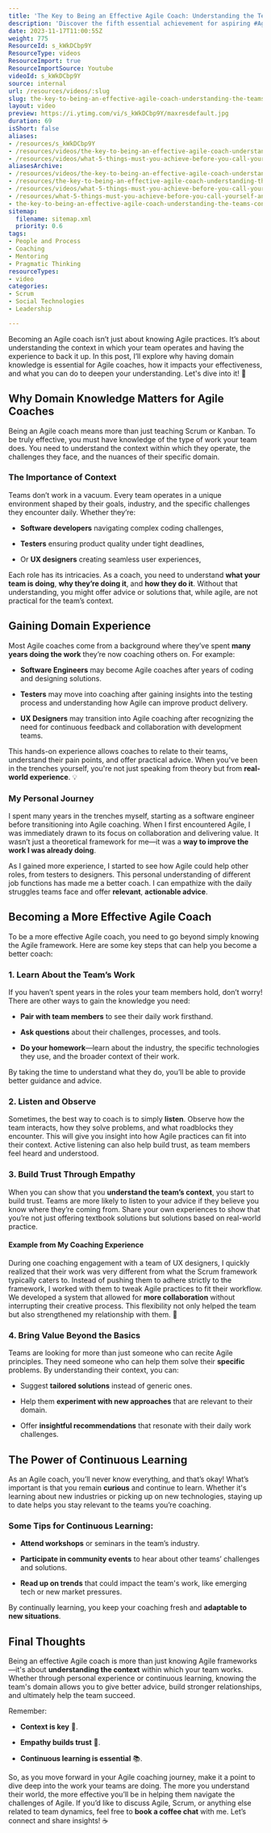 ```yaml
---
title: 'The Key to Being an Effective Agile Coach: Understanding the Team’s Context'
description: 'Discover the fifth essential achievement for aspiring #AgileCoaches with Martin Hinshelwood. Elevate your skills and empower teams to thrive!'
date: 2023-11-17T11:00:55Z
weight: 775
ResourceId: s_kWkDCbp9Y
ResourceType: videos
ResourceImport: true
ResourceImportSource: Youtube
videoId: s_kWkDCbp9Y
source: internal
url: /resources/videos/:slug
slug: the-key-to-being-an-effective-agile-coach-understanding-the-teams-context
layout: video
preview: https://i.ytimg.com/vi/s_kWkDCbp9Y/maxresdefault.jpg
duration: 69
isShort: false
aliases:
- /resources/s_kWkDCbp9Y
- /resources/videos/the-key-to-being-an-effective-agile-coach-understanding-the-teams-context
- /resources/videos/what-5-things-must-you-achieve-before-you-call-yourself-an-agilecoach-part-5
aliasesArchive:
- /resources/videos/the-key-to-being-an-effective-agile-coach-understanding-the-teams-context
- /resources/the-key-to-being-an-effective-agile-coach-understanding-the-teams-context
- /resources/videos/what-5-things-must-you-achieve-before-you-call-yourself-an-agilecoach-part-5
- /resources/what-5-things-must-you-achieve-before-you-call-yourself-an-agilecoach-part-5
- the-key-to-being-an-effective-agile-coach-understanding-the-teams-context
sitemap:
  filename: sitemap.xml
  priority: 0.6
tags:
- People and Process
- Coaching
- Mentoring
- Pragmatic Thinking
resourceTypes:
- video
categories:
- Scrum
- Social Technologies
- Leadership

---
```

Becoming an Agile coach isn’t just about knowing Agile practices. It’s about understanding the context in which your team operates and having the experience to back it up. In this post, I’ll explore why having domain knowledge is essential for Agile coaches, how it impacts your effectiveness, and what you can do to deepen your understanding. Let's dive into it! 🚀

## Why Domain Knowledge Matters for Agile Coaches

Being an Agile coach means more than just teaching Scrum or Kanban. To be truly effective, you must have knowledge of the type of work your team does. You need to understand the context within which they operate, the challenges they face, and the nuances of their specific domain.

### The Importance of Context

Teams don’t work in a vacuum. Every team operates in a unique environment shaped by their goals, industry, and the specific challenges they encounter daily. Whether they’re:

- **Software developers** navigating complex coding challenges,

- **Testers** ensuring product quality under tight deadlines,

- Or **UX designers** creating seamless user experiences,

Each role has its intricacies. As a coach, you need to understand **what your team is doing**, **why they’re doing it**, and **how they do it**. Without that understanding, you might offer advice or solutions that, while agile, are not practical for the team’s context.

## Gaining Domain Experience

Most Agile coaches come from a background where they’ve spent **many years doing the work** they’re now coaching others on. For example:

- **Software Engineers** may become Agile coaches after years of coding and designing solutions.

- **Testers** may move into coaching after gaining insights into the testing process and understanding how Agile can improve product delivery.

- **UX Designers** may transition into Agile coaching after recognizing the need for continuous feedback and collaboration with development teams.

This hands-on experience allows coaches to relate to their teams, understand their pain points, and offer practical advice. When you've been in the trenches yourself, you're not just speaking from theory but from **real-world experience**. 💡

### My Personal Journey

I spent many years in the trenches myself, starting as a software engineer before transitioning into Agile coaching. When I first encountered Agile, I was immediately drawn to its focus on collaboration and delivering value. It wasn’t just a theoretical framework for me—it was a **way to improve the work I was already doing**.

As I gained more experience, I started to see how Agile could help other roles, from testers to designers. This personal understanding of different job functions has made me a better coach. I can empathize with the daily struggles teams face and offer **relevant**, **actionable advice**.

## Becoming a More Effective Agile Coach

To be a more effective Agile coach, you need to go beyond simply knowing the Agile framework. Here are some key steps that can help you become a better coach:

### 1\. Learn About the Team’s Work

If you haven’t spent years in the roles your team members hold, don’t worry! There are other ways to gain the knowledge you need:

- **Pair with team members** to see their daily work firsthand.

- **Ask questions** about their challenges, processes, and tools.

- **Do your homework**—learn about the industry, the specific technologies they use, and the broader context of their work.

By taking the time to understand what they do, you’ll be able to provide better guidance and advice.

### 2\. Listen and Observe

Sometimes, the best way to coach is to simply **listen**. Observe how the team interacts, how they solve problems, and what roadblocks they encounter. This will give you insight into how Agile practices can fit into their context. Active listening can also help build trust, as team members feel heard and understood.

### 3\. Build Trust Through Empathy

When you can show that you **understand the team’s context**, you start to build trust. Teams are more likely to listen to your advice if they believe you know where they’re coming from. Share your own experiences to show that you’re not just offering textbook solutions but solutions based on real-world practice.

#### Example from My Coaching Experience

During one coaching engagement with a team of UX designers, I quickly realized that their work was very different from what the Scrum framework typically caters to. Instead of pushing them to adhere strictly to the framework, I worked with them to tweak Agile practices to fit their workflow. We developed a system that allowed for **more collaboration** without interrupting their creative process. This flexibility not only helped the team but also strengthened my relationship with them. 🤝

### 4\. Bring Value Beyond the Basics

Teams are looking for more than just someone who can recite Agile principles. They need someone who can help them solve their **specific** problems. By understanding their context, you can:

- Suggest **tailored solutions** instead of generic ones.

- Help them **experiment with new approaches** that are relevant to their domain.

- Offer **insightful recommendations** that resonate with their daily work challenges.

## The Power of Continuous Learning

As an Agile coach, you’ll never know everything, and that’s okay! What’s important is that you remain **curious** and continue to learn. Whether it's learning about new industries or picking up on new technologies, staying up to date helps you stay relevant to the teams you’re coaching.

### Some Tips for Continuous Learning:

- **Attend workshops** or seminars in the team’s industry.

- **Participate in community events** to hear about other teams’ challenges and solutions.

- **Read up on trends** that could impact the team's work, like emerging tech or new market pressures.

By continually learning, you keep your coaching fresh and **adaptable to new situations**.

## Final Thoughts

Being an effective Agile coach is more than just knowing Agile frameworks—it's about **understanding the context** within which your team works. Whether through personal experience or continuous learning, knowing the team's domain allows you to give better advice, build stronger relationships, and ultimately help the team succeed.

Remember:

- **Context is key** 🔑.

- **Empathy builds trust** 🤝.

- **Continuous learning is essential** 📚.

So, as you move forward in your Agile coaching journey, make it a point to dive deep into the work your teams are doing. The more you understand their world, the more effective you’ll be in helping them navigate the challenges of Agile. If you’d like to discuss Agile, Scrum, or anything else related to team dynamics, feel free to **book a coffee chat** with me. Let’s connect and share insights! ☕
